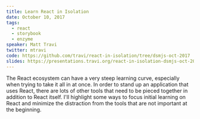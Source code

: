 ```yaml
---
title: Learn React in Isolation
date: October 10, 2017
tags:
  - react
  - storybook
  - enzyme
speaker: Matt Travi
twitter: mtravi
code: https://github.com/travi/react-in-isolation/tree/dsmjs-oct-2017
slides: https://presentations.travi.org/react-in-isolation-dsmjs-oct-2017
---
```


The React ecosystem can have a very steep learning curve, especially when
trying to take it all in at once. In order to stand up an application that
uses React, there are lots of other tools that need to be pieced together
in addition to React itself. I'll highlight some ways to focus initial
learning on React and minimize the distraction from the tools that are not
important at the beginning.

